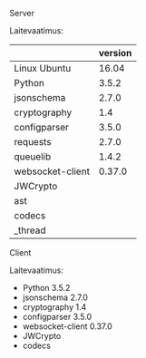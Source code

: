 Server

Laitevaatimus:

||version|
|---|---|
| Linux Ubuntu | 16.04 |
| Python | 3.5.2 |
| jsonschema| 2.7.0 |
| cryptography | 1.4 |
| configparser | 3.5.0 |
| requests | 2.7.0 |
| queuelib | 1.4.2 |
| websocket-client | 0.37.0 |
| JWCrypto ||
| ast ||
| codecs ||
| _thread ||

Client

Laitevaatimus:
* Python 3.5.2
* jsonschema 2.7.0
* cryptography 1.4
* configparser 3.5.0
* websocket-client 0.37.0
* JWCrypto
* codecs
